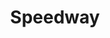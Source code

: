 ---
title: "Speedway"
url: /wilson/speedway-martin-l-king-junior-parkway-southeast/
shop: Lebensmittel
---